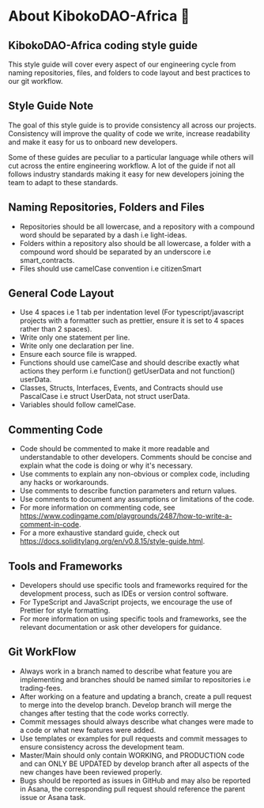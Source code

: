 # About KibokoDAO-Africa 👋

## KibokoDAO-Africa coding style guide

This style guide will cover every aspect of our engineering cycle from naming repositories, files, and folders to code layout and best practices to our git workflow.

## Style Guide Note

The goal of this style guide is to provide consistency all across our projects. Consistency will improve the quality of code we write, increase readability and make it easy for us to onboard new developers.

Some of these guides are peculiar to a particular language while others will cut across the entire engineering workflow. A lot of the guide if not all follows industry standards making it easy for new developers joining the team to adapt to these standards.

## Naming Repositories, Folders and Files

- Repositories should be all lowercase, and a repository with a compound word should be separated by a dash i.e light-ideas.
- Folders within a repository also should be all lowercase, a folder with a compound word should be separated by an underscore i.e smart_contracts.
- Files should use camelCase convention i.e citizenSmart

## General Code Layout

- Use 4 spaces i.e 1 tab per indentation level (For typescript/javascript projects with a formatter such as prettier, ensure it is set to 4 spaces rather than 2 spaces).
- Write only one statement per line.
- Write only one declaration per line.
- Ensure each source file is wrapped.
- Functions should use camelCase and should describe exactly what actions they perform i.e function() getUserData and not function() userData.
- Classes, Structs, Interfaces, Events, and Contracts should use PascalCase i.e struct UserData, not struct userData.
- Variables should follow camelCase.
  
## Commenting Code

- Code should be commented to make it more readable and understandable to other developers. Comments should be concise and explain what the code is doing or why it's necessary.
- Use comments to explain any non-obvious or complex code, including any hacks or workarounds.
- Use comments to describe function parameters and return values.
- Use comments to document any assumptions or limitations of the code.
- For more information on commenting code, see <https://www.codingame.com/playgrounds/2487/how-to-write-a-comment-in-code>.
- For a more exhaustive standard guide, check out <https://docs.soliditylang.org/en/v0.8.15/style-guide.html>.
  
## Tools and Frameworks

- Developers should use specific tools and frameworks required for the development process, such as IDEs or version control software.
- For TypeScript and JavaScript projects, we encourage the use of Prettier for style formatting.
- For more information on using specific tools and frameworks, see the relevant documentation or ask other developers for guidance.

## Git WorkFlow

- Always work in a branch named to describe what feature you are implementing and branches should be named similar to repositories i.e trading-fees.
- After working on a feature and updating a branch, create a pull request to merge into the develop branch. Develop branch will merge the changes after testing that the code works correctly.
- Commit messages should always describe what changes were made to a code or what new features were added.
- Use templates or examples for pull requests and commit messages to ensure consistency across the development team.
- Master/Main should only contain WORKING, and PRODUCTION code and can ONLY BE UPDATED by develop branch after all aspects of the new changes have been reviewed properly.
- Bugs should be reported as issues in GitHub and may also be reported in Asana, the corresponding pull request should reference the parent issue or Asana task.
